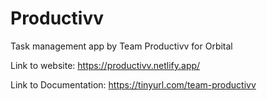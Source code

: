 # Productivv
 Task management app by Team Productivv for Orbital
 
 Link to website: https://productivv.netlify.app/
 
 Link to Documentation: https://tinyurl.com/team-productivv
